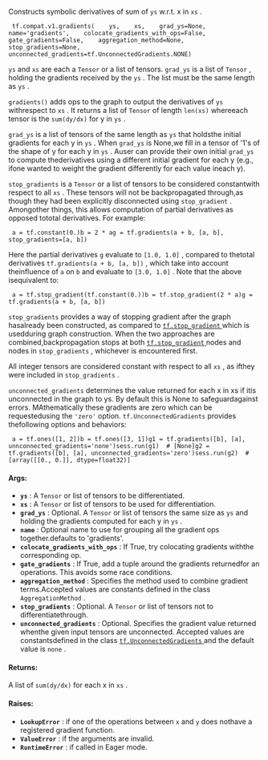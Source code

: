 Constructs symbolic derivatives of sum of  `ys`  w.r.t. x in  `xs` .

```
 tf.compat.v1.gradients(    ys,    xs,    grad_ys=None,    name='gradients',    colocate_gradients_with_ops=False,    gate_gradients=False,    aggregation_method=None,    stop_gradients=None,    unconnected_gradients=tf.UnconnectedGradients.NONE) 
```

 `ys`  and  `xs`  are each a  `Tensor`  or a list of tensors.   `grad_ys` is a list of  `Tensor` , holding the gradients received by the `ys` . The list must be the same length as  `ys` .

 `gradients()`  adds ops to the graph to output the derivatives of  `ys`  withrespect to  `xs` .  It returns a list of  `Tensor`  of length  `len(xs)`  whereeach tensor is the  `sum(dy/dx)`  for y in  `ys` .

 `grad_ys`  is a list of tensors of the same length as  `ys`  that holdsthe initial gradients for each y in  `ys` .  When  `grad_ys`  is None,we fill in a tensor of '1's of the shape of y for each y in  `ys` .  Auser can provide their own initial  `grad_ys`  to compute thederivatives using a different initial gradient for each y (e.g., ifone wanted to weight the gradient differently for each value ineach y).

 `stop_gradients`  is a  `Tensor`  or a list of tensors to be considered constantwith respect to all  `xs` . These tensors will not be backpropagated through,as though they had been explicitly disconnected using  `stop_gradient` .  Amongother things, this allows computation of partial derivatives as opposed tototal derivatives. For example:

```
 a = tf.constant(0.)b = 2 * ag = tf.gradients(a + b, [a, b], stop_gradients=[a, b]) 
```

Here the partial derivatives  `g`  evaluate to  `[1.0, 1.0]` , compared to thetotal derivatives  `tf.gradients(a + b, [a, b])` , which take into account theinfluence of  `a`  on  `b`  and evaluate to  `[3.0, 1.0]` .  Note that the above isequivalent to:

```
 a = tf.stop_gradient(tf.constant(0.))b = tf.stop_gradient(2 * a)g = tf.gradients(a + b, [a, b]) 
```

 `stop_gradients`  provides a way of stopping gradient after the graph hasalready been constructed, as compared to [ `tf.stop_gradient` ](https://tensorflow.google.cn/api_docs/python/tf/stop_gradient) which is usedduring graph construction.  When the two approaches are combined,backpropagation stops at both [ `tf.stop_gradient` ](https://tensorflow.google.cn/api_docs/python/tf/stop_gradient) nodes and nodes in `stop_gradients` , whichever is encountered first.

All integer tensors are considered constant with respect to all  `xs` , as ifthey were included in  `stop_gradients` .

 `unconnected_gradients`  determines the value returned for each x in xs if itis unconnected in the graph to ys. By default this is None to safeguardagainst errors. MAthematically these gradients are zero which can be requestedusing the  `'zero'`  option.  `tf.UnconnectedGradients`  provides thefollowing options and behaviors:

```
 a = tf.ones([1, 2])b = tf.ones([3, 1])g1 = tf.gradients([b], [a], unnconnected_gradients='none')sess.run(g1)  # [None]g2 = tf.gradients([b], [a], unconnected_gradients='zero')sess.run(g2)  # [array([[0., 0.]], dtype=float32)] 
```

#### Args:
- **`ys`** : A  `Tensor`  or list of tensors to be differentiated.
- **`xs`** : A  `Tensor`  or list of tensors to be used for differentiation.
- **`grad_ys`** : Optional. A  `Tensor`  or list of tensors the same size as `ys`  and holding the gradients computed for each y in  `ys` .
- **`name`** : Optional name to use for grouping all the gradient ops together.defaults to 'gradients'.
- **`colocate_gradients_with_ops`** : If True, try colocating gradients withthe corresponding op.
- **`gate_gradients`** : If True, add a tuple around the gradients returnedfor an operations.  This avoids some race conditions.
- **`aggregation_method`** : Specifies the method used to combine gradient terms.Accepted values are constants defined in the class  `AggregationMethod` .
- **`stop_gradients`** : Optional. A  `Tensor`  or list of tensors not to differentiatethrough.
- **`unconnected_gradients`** : Optional. Specifies the gradient value returned whenthe given input tensors are unconnected. Accepted values are constantsdefined in the class [ `tf.UnconnectedGradients` ](https://tensorflow.google.cn/api_docs/python/tf/UnconnectedGradients) and the default value is `none` .


#### Returns:
A list of  `sum(dy/dx)`  for each x in  `xs` .

#### Raises:
- **`LookupError`** : if one of the operations between  `x`  and  `y`  does nothave a registered gradient function.
- **`ValueError`** : if the arguments are invalid.
- **`RuntimeError`** : if called in Eager mode.

